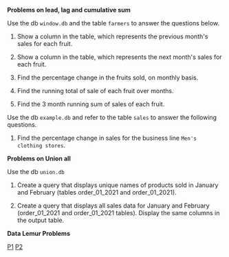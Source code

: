 **Problems on lead, lag and cumulative sum**

Use the db `window.db` and the table `farmers` to answer the questions below.

1. Show a column in the table, which represents the previous month's sales for each fruit.

2. Show a column in the table, which represents the next month's sales for each fruit.

3. Find the percentage change in the fruits sold, on monthly basis.

4. Find the running total of sale of each fruit over months.

5. Find the 3 month running sum of sales of each fruit.

Use the db `example.db` and refer to the table `sales` to answer the following questions.

1. Find the percentage change in sales for the business line `Men's clothing stores`.

**Problems on Union all**

Use the db `union.db`

1. Create a query that displays unique names of products sold in January and February (tables order_01_2021 and order_01_2021).


2. Create a query that displays all sales data for January and February (order_01_2021 and order_01_2021 tables). Display the same columns in the output table.

**Data Lemur Problems**

[P1](https://datalemur.com/questions/yoy-growth-rate)
[P2](https://datalemur.com/questions/repeated-payments)